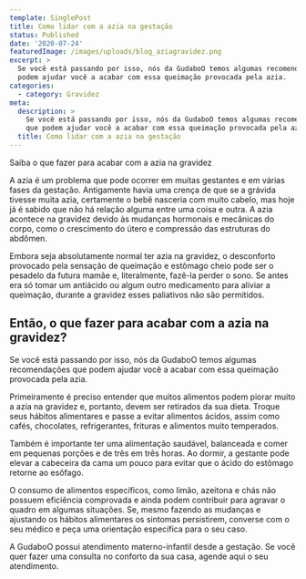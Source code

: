 ```yaml
---
template: SinglePost
title: Como lidar com a azia na gestação
status: Published
date: '2020-07-24'
featuredImage: /images/uploads/blog_aziagravidez.png
excerpt: >
  Se você está passando por isso, nós da GudaboO temos algumas recomendações que
  podem ajudar você a acabar com essa queimação provocada pela azia.
categories:
  - category: Gravidez
meta:
  description: >
    Se você está passando por isso, nós da GudaboO temos algumas recomendações
    que podem ajudar você a acabar com essa queimação provocada pela azia.
  title: Como lidar com a azia na gestação
---
```

Saiba o que fazer para acabar com a azia na gravidez



A azia é um problema que pode ocorrer em muitas gestantes e em várias fases da gestação. Antigamente havia uma crença de que se a grávida tivesse muita azia, certamente o bebê nasceria com muito cabelo, mas hoje já é sabido que não há relação alguma entre uma coisa e outra. A azia acontece na gravidez devido às mudanças hormonais e mecânicas do corpo, como o crescimento do útero e compressão das estruturas do abdômen.



Embora seja absolutamente normal ter azia na gravidez, o desconforto provocado pela sensação de queimação e estômago cheio pode ser o pesadelo da futura mamãe e, literalmente, fazê-la perder o sono. Se antes era só tomar um antiácido ou algum outro medicamento para aliviar a queimação, durante a gravidez esses paliativos não são permitidos.



## Então, o que fazer para acabar com a azia na gravidez? 

Se você está passando por isso, nós da GudaboO temos algumas recomendações que podem ajudar você a acabar com essa queimação provocada pela azia.



Primeiramente é preciso entender que muitos alimentos podem piorar muito a azia na gravidez e, portanto, devem ser retirados da sua dieta. Troque seus hábitos alimentares e passe a evitar alimentos ácidos, assim como cafés, chocolates, refrigerantes, frituras e alimentos muito temperados.



Também é importante ter uma alimentação saudável, balanceada e comer em pequenas porções e de três em três horas. Ao dormir, a gestante pode elevar a cabeceira da cama um pouco para evitar que o ácido do estômago retorne ao esôfago.



O consumo de alimentos específicos, como limão, azeitona e chás não possuem eficiência comprovada e ainda podem contribuir para agravar o quadro em algumas situações. Se, mesmo fazendo as mudanças e ajustando os hábitos alimentares os sintomas persistirem, converse com o seu médico e peça uma orientação específica para o seu caso.



A GudaboO possui atendimento materno-infantil desde a gestação. Se você quer fazer uma consulta no conforto da sua casa, agende aqui o seu atendimento.
